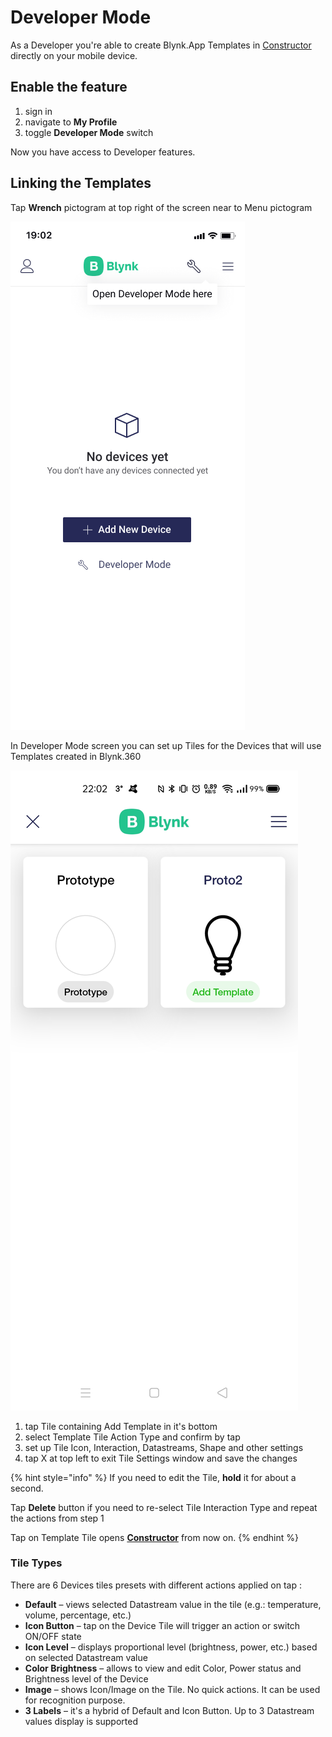 # Developer Mode

As a Developer you're able to create Blynk.App Templates in [Constructor](constructor/) directly on your mobile device.

## Enable the feature 

1. sign in
2. navigate to **My Profile**
3. toggle **Developer Mode** switch

Now you have access to Developer features.

## Linking the Templates

Tap **Wrench** pictogram at top right of the screen near to Menu pictogram

![](../../.gitbook/assets/wrench.png)

In Developer Mode screen you can set up Tiles for the Devices that will use Templates created in Blynk.360

![](../../.gitbook/assets/proto2.jpg)

1. tap Tile containing Add Template in it's bottom
2. select Template Tile Action Type and confirm by tap
3. set up Tile Icon, Interaction, Datastreams, Shape and other settings
4. tap X at top left to exit Tile Settings window and save the changes

{% hint style="info" %}
If you need to edit the Tile, **hold** it for about a second.

Tap **Delete** button if you need to re-select Tile Interaction Type and repeat the actions from step 1 

Tap on Template Tile opens [**Constructor**](constructor/) from now on.
{% endhint %}

### Tile Types

There are 6 Devices tiles presets with different actions applied on tap : 

* **Default** – views selected Datastream value in the tile \(e.g.: temperature, volume, percentage, etc.\)
* **Icon Button** – tap on the Device Tile will trigger an action or switch ON/OFF state
* **Icon Level** – displays proportional level \(brightness, power, etc.\) based on selected Datastream value
* **Color Brightness** – allows to view and edit Color, Power status and Brightness level of the Device
* **Image** – shows Icon/Image on the Tile. No quick actions. It can be used for recognition purpose. 
* **3 Labels** – it's a hybrid of Default and Icon Button. Up to 3 Datastream values display is supported



